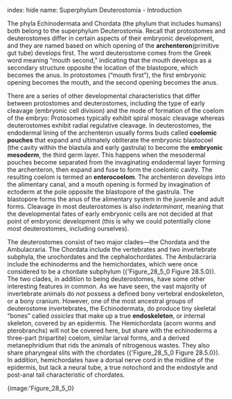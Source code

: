 index: hide
name: Superphylum Deuterostomia - Introduction

The phyla Echinodermata and Chordata (the phylum that includes humans) both belong to the superphylum Deuterostomia. Recall that protostomes and deuterostomes differ in certain aspects of their embryonic development, and they are named based on which opening of the  **archenteron**(primitive gut tube) develops first. The word deuterostome comes from the Greek word meaning “mouth second,” indicating that the mouth develops as a secondary structure opposite the location of the blastopore, which becomes the anus. In protostomes (“mouth first”), the first embryonic opening becomes the mouth, and the second opening becomes the anus.

There are a series of other developmental characteristics that differ between protostomes and deuterostomes, including the type of early cleavage (embryonic cell division) and the mode of formation of the coelom of the embryo: Protosomes typically exhibit spiral mosaic cleavage whereas deuterostomes exhibit radial regulative cleavage. In deuterostomes, the endodermal lining of the archenteron usually forms buds called  **coelomic pouches** that expand and ultimately obliterate the embryonic blastocoel (the cavity within the blastula and early gastrula) to become the  **embryonic mesoderm**, the third germ layer. This happens when the mesodermal pouches become separated from the invaginating endodermal layer forming the archenteron, then expand and fuse to form the coelomic cavity. The resulting coelom is termed an  **enterocoelom**. The archenteron develops into the alimentary canal, and a mouth opening is formed by invagination of ectoderm at the pole opposite the blastopore of the gastrula. The blastopore forms the anus of the alimentary system in the juvenile and adult forms. Cleavage in most deuterostomes is also  *indeterminant*, meaning that the developmental fates of early embryonic cells are not decided at that point of embryonic development (this is why we could potentially clone most deuterostomes, including ourselves).

The deuterostomes consist of two major clades—the Chordata and the Ambulacraria. The Chordata include the vertebrates and two invertebrate subphyla, the urochordates and the cephalochordates. The Ambulacraria include the echinoderms and the hemichordates, which were once considered to be a chordate subphylum ({'Figure_28_5_0 Figure 28.5.0}). The two clades, in addition to being deuterostomes, have some other interesting features in common. As we have seen, the vast majority of invertebrate animals do  *not* possess a defined bony vertebral endoskeleton, or a bony cranium. However, one of the most ancestral groups of deuterostome invertebrates, the Echinodermata, do produce tiny skeletal “bones” called  *ossicles* that make up a true  **endoskeleton**, or internal skeleton, covered by an epidermis. The Hemichordata (acorn worms and pterobranchs) will not be covered here, but share with the echinoderms a three-part (tripartite) coelom, similar larval forms, and a derived metanephridium that rids the animals of nitrogenous wastes. They also share pharyngeal slits with the chordates ({'Figure_28_5_0 Figure 28.5.0}). In addition, hemichordates have a dorsal nerve cord in the midline of the epidermis, but lack a neural tube, a true notochord and the endostyle and post-anal tail characteristic of chordates.


{image:'Figure_28_5_0}
        
